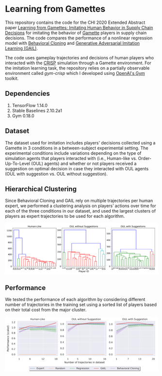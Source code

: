 # Learning from Gamettes

This repository contains the code for the CHI 2020 Extended Abstract paper [Learning from Gamettes: Imitating Human Behavior in Supply Chain Decisions](https://dl.acm.org/doi/abs/10.1145/3334480.3382996) for imitating the behavior of [Gamette](https://dl.acm.org/doi/abs/10.1145/3313831.3376571) players in supply chain decisions. The code compares the performance of a nonlinear regression model with [Behavioral Cloning](http://www.cse.unsw.edu.au/~claude/papers/MI15.pdf) and [Generative Adversarial Imitation Learning (GAIL)](https://proceedings.neurips.cc/paper/2016/file/cc7e2b878868cbae992d1fb743995d8f-Paper.pdf).  

The code uses gameplay trajectories and decisions of human players who interacted with the [CRISP](https://gitlab.com/syifan/crisp) simulation through a Gamette environment. For the imitation learning task, the repository relies on a partially observable environment called *gym-crisp* which I developed using [OpenAI's Gym](https://gym.openai.com/) toolkit. 

## Dependencies

1. TensorFlow 1.14.0
2. Stable Baselines 2.10.2a1
3. Gym 0.18.0

## Dataset
The dataset used for imitation includes players' decisions collected using a Gamette in 3 conditions in a between-subject experimental setting. The experimental conditions include variations depending on the type of simulation agents that players interacted with (i.e., Human-like vs. Order-Up-To-Level (OUL) agents) and whether or not players received a suggestion on optimal decision in case they interacted with OUL agents (OUL with suggestion vs. OUL without suggestion).

## Hierarchical Clustering
Since Behavioral Cloning and GAIL rely on multiple trajectories per human expert, we performed a clustering analysis on players’ actions over time for each of the three conditions in our dataset, and used the largest clusters of players as expert trajectories to be used for each algorithm.

![](player_clusters_h2.png)

## Performance
We tested the performance of each algorithm by considering different number of trajectories in the training set using a sorted list of players based on their total cost from the major cluster.

![](performance_all_3.png)